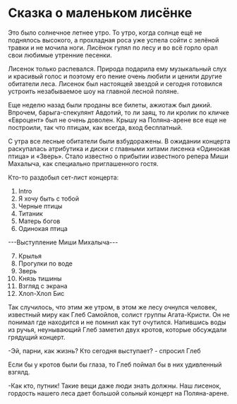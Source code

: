 Сказка о маленьком лисёнке
===============

Это было солнечное летнее утро. То утро, когда солнце ещё не поднялось высокого, а прохладная роса уже успела сойти с зелёной травки и не мочила ноги. Лисёнок гулял по лесу и во всё горло орал свои любимые утренние песенки.

Лисенок только распевался. Природа подарила ему музыкальный слух и красивый голос и поэтому его пение очень любили и ценили другие обитатели леса. Лисенок был настоящей звездой и сегодня готовился устроить незабываемое шоу на главной лесной поляне.

Еще неделю назад были проданы все билеты, ажиотаж был дикий. Впрочем, барыга-спекулянт Авдотий, то ли заяц, то ли кролик по кличке «Евроцент» был не очень доволен. Крышу на Поляна-арене все еще не построили, так что птицам, как всегда, вход бесплатный.

С утра все лесные обитатели были взбудоражены. В ожидании концерта раскупалась атрибутика и диски с главными хитами лисенка «Одинокая птица» и «Зверь». Стало известно о прибытии известного репера Миши Махалыча, как специально приглашенного гостя.

Кто-то раздобыл сет-лист концерта:
1. Intro
2. Я хочу быть с тобой
3. Черные птицы
4. Титаник
5. Матерь богов
6. Одинокая птица

---Выступление Миши Михалыча--- 

7. Крылья
8. Прогулки по воде
9. Зверь
10. Князь тишины
11. Взгляд с экрана
12. Хлоп-Хлоп
Бис

Так случилось, что этим же утром, в этом же лесу очнулся человек, известный миру как Глеб Самойлов, солист группы Агата-Кристи. Он не понимал где находится и не помнил как тут очутился. Напившись воды из ручья, неунывающий Глеб заметил двух кротов, которые обсуждали грядущий концерт.

-Эй, парни, как жизнь? Кто сегодня выступает? - спросил Глеб

Если бы у кротов были бы глаза, то Глеб поймал бы в них удивленный взгялд.

-Как кто, путник! Такие вещи даже люди знать должны. Наш лисенок, гордость нашего леса дает большой сольный концерт на Поляна-арене.